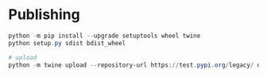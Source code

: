 
# Publishing

```powershell
python -m pip install --upgrade setuptools wheel twine
python setup.py sdist bdist_wheel

# upload
python -m twine upload --repository-url https://test.pypi.org/legacy/ dist/*

```